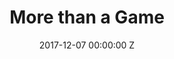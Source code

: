 ---
title: More than a Game
image: "/uploads/more-than-a-game.jpg"
brand: EA
agency: adam&eveDDB
production-company: Smuggler
date: 2017-12-07 00:00:00 Z
director: Adam Berg
with:
imdb:
video: 281647909
layout: project
is-in-production: 
---